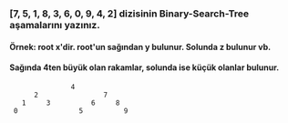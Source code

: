 ### [7, 5, 1, 8, 3, 6, 0, 9, 4, 2] dizisinin Binary-Search-Tree aşamalarını yazınız.
#### Örnek: root x'dir. root'un sağından y bulunur. Solunda z bulunur vb.
#### Sağında 4ten büyük olan rakamlar, solunda ise küçük olanlar bulunur.

                   4
          2                7
       1     3          6     8
     0               5          9
